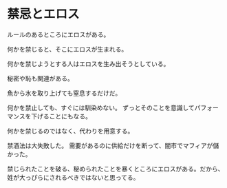 # 禁忌とエロス

ルールのあるところにエロスがある。

何かを禁じると、そこにエロスが生まれる。

何かを禁じようとする人はエロスを生み出そうとしている。

秘密や恥も関連がある。

魚から水を取り上げても窒息するだけだ。

何かを禁止しても、すぐには馴染めない。
ずっとそのことを意識してパフォーマンスを下げることにもなる。

何かを禁じるのではなく、代わりを用意する。

禁酒法は大失敗した。
需要があるのに供給だけを断って、闇市でマフィアが儲かった。

禁じられたことを破る、秘められたことを暴くところにエロスがある。だから、姓が大っぴらにされるべきではないと思ってる。
